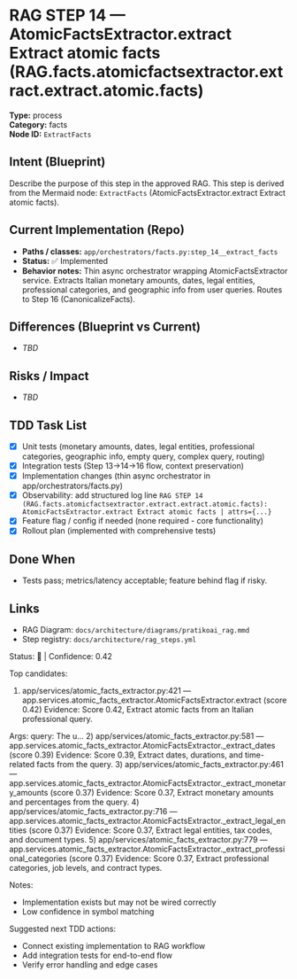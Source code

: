 # RAG STEP 14 — AtomicFactsExtractor.extract Extract atomic facts (RAG.facts.atomicfactsextractor.extract.extract.atomic.facts)

**Type:** process  
**Category:** facts  
**Node ID:** `ExtractFacts`

## Intent (Blueprint)
Describe the purpose of this step in the approved RAG. This step is derived from the Mermaid node: `ExtractFacts` (AtomicFactsExtractor.extract Extract atomic facts).

## Current Implementation (Repo)
- **Paths / classes:** `app/orchestrators/facts.py:step_14__extract_facts`
- **Status:** ✅ Implemented
- **Behavior notes:** Thin async orchestrator wrapping AtomicFactsExtractor service. Extracts Italian monetary amounts, dates, legal entities, professional categories, and geographic info from user queries. Routes to Step 16 (CanonicalizeFacts).

## Differences (Blueprint vs Current)
- _TBD_

## Risks / Impact
- _TBD_

## TDD Task List
- [x] Unit tests (monetary amounts, dates, legal entities, professional categories, geographic info, empty query, complex query, routing)
- [x] Integration tests (Step 13→14→16 flow, context preservation)
- [x] Implementation changes (thin async orchestrator in app/orchestrators/facts.py)
- [x] Observability: add structured log line
  `RAG STEP 14 (RAG.facts.atomicfactsextractor.extract.extract.atomic.facts): AtomicFactsExtractor.extract Extract atomic facts | attrs={...}`
- [x] Feature flag / config if needed (none required - core functionality)
- [x] Rollout plan (implemented with comprehensive tests)

## Done When
- Tests pass; metrics/latency acceptable; feature behind flag if risky.

## Links
- RAG Diagram: `docs/architecture/diagrams/pratikoai_rag.mmd`
- Step registry: `docs/architecture/rag_steps.yml`


<!-- AUTO-AUDIT:BEGIN -->
Status: 🔌  |  Confidence: 0.42

Top candidates:
1) app/services/atomic_facts_extractor.py:421 — app.services.atomic_facts_extractor.AtomicFactsExtractor.extract (score 0.42)
   Evidence: Score 0.42, Extract atomic facts from an Italian professional query.

Args:
    query: The u...
2) app/services/atomic_facts_extractor.py:581 — app.services.atomic_facts_extractor.AtomicFactsExtractor._extract_dates (score 0.39)
   Evidence: Score 0.39, Extract dates, durations, and time-related facts from the query.
3) app/services/atomic_facts_extractor.py:461 — app.services.atomic_facts_extractor.AtomicFactsExtractor._extract_monetary_amounts (score 0.37)
   Evidence: Score 0.37, Extract monetary amounts and percentages from the query.
4) app/services/atomic_facts_extractor.py:716 — app.services.atomic_facts_extractor.AtomicFactsExtractor._extract_legal_entities (score 0.37)
   Evidence: Score 0.37, Extract legal entities, tax codes, and document types.
5) app/services/atomic_facts_extractor.py:779 — app.services.atomic_facts_extractor.AtomicFactsExtractor._extract_professional_categories (score 0.37)
   Evidence: Score 0.37, Extract professional categories, job levels, and contract types.

Notes:
- Implementation exists but may not be wired correctly
- Low confidence in symbol matching

Suggested next TDD actions:
- Connect existing implementation to RAG workflow
- Add integration tests for end-to-end flow
- Verify error handling and edge cases
<!-- AUTO-AUDIT:END -->